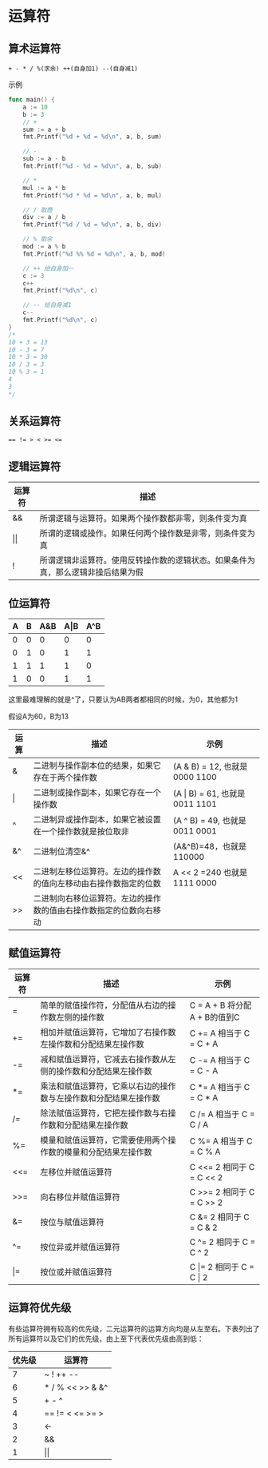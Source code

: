 # 运算符

## 算术运算符

```
+ - * / %(求余) ++(自身加1) --(自身减1)
```

示例

```go
func main() {
	a := 10
	b := 3
	// +
	sum := a + b
	fmt.Printf("%d + %d = %d\n", a, b, sum)

	// -
	sub := a - b
	fmt.Printf("%d - %d = %d\n", a, b, sub)

	// *
	mul := a * b
	fmt.Printf("%d * %d = %d\n", a, b, mul)

	// / 取商
	div := a / b
	fmt.Printf("%d / %d = %d\n", a, b, div)

	// % 取余
	mod := a % b
	fmt.Printf("%d %% %d = %d\n", a, b, mod)

	// ++ 给自身加一
	c := 3
	c++
	fmt.Printf("%d\n", c)

	// -- 给自身减1
	c--
	fmt.Printf("%d\n", c)
}
/*
10 + 3 = 13
10 - 3 = 7
10 * 3 = 30
10 / 3 = 3
10 % 3 = 1
4
3
*/
```

## 关系运算符

```
== != > < >= <=
```

## 逻辑运算符

| 运算符 | 描述                                                         |
| ------ | ------------------------------------------------------------ |
| &&     | 所谓逻辑与运算符。如果两个操作数都非零，则条件变为真         |
| \|\|   | 所谓的逻辑或操作。如果任何两个操作数是非零，则条件变为真     |
| !      | 所谓逻辑非运算符。使用反转操作数的逻辑状态。如果条件为真，那么逻辑非操后结果为假 |

## 位运算符

| A    | B    | A&B  | A\|B | A^B  |
| ---- | ---- | ---- | ---- | ---- |
| 0    | 0    | 0    | 0    | 0    |
| 0    | 1    | 0    | 1    | 1    |
| 1    | 1    | 1    | 1    | 0    |
| 1    | 0    | 0    | 1    | 1    |

这里最难理解的就是^了，只要认为AB两者都相同的时候，为0，其他都为1

假设A为60，B为13

| 运算 | 描述                                                         | 示例                            |
| ---- | ------------------------------------------------------------ | ------------------------------- |
| &    | 二进制与操作副本位的结果，如果它存在于两个操作数             | (A & B) = 12, 也就是 0000 1100  |
| \|   | 二进制或操作副本，如果它存在一个操作数                       | (A \| B) = 61, 也就是 0011 1101 |
| ^    | 二进制异或操作副本，如果它被设置在一个操作数就是按位取非     | (A ^ B) = 49, 也就是 0011 0001  |
| &^   | 二进制位清空&^                                               | (A&^B)=48，也就是110000         |
| <<   | 二进制左移位运算符。左边的操作数的值向左移动由右操作数指定的位数 | A << 2 =240 也就是 1111 0000    |
| >>   | 二进制向右移位运算符。左边的操作数的值由右操作数指定的位数向右移动 |                                 |

## 赋值运算符

| 运算符 | 描述                                                         | 示例                         |
| ------ | ------------------------------------------------------------ | ---------------------------- |
| =      | 简单的赋值操作符，分配值从右边的操作数左侧的操作数           | C = A + B 将分配A + B的值到C |
| +=     | 相加并赋值运算符，它增加了右操作数左操作数和分配结果左操作数 | C += A 相当于 C = C + A      |
| -=     | 减和赋值运算符，它减去右操作数从左侧的操作数和分配结果左操作数 | C -= A 相当于 C = C - A      |
| *=     | 乘法和赋值运算符，它乘以右边的操作数与左操作数和分配结果左操作数 | C *= A 相当于 C = C * A      |
| /=     | 除法赋值运算符，它把左操作数与右操作数和分配结果左操作数     | C /= A 相当于 C = C / A      |
| %=     | 模量和赋值运算符，它需要使用两个操作数的模量和分配结果左操作数 | C %= A 相当于 C = C % A      |
| <<=    | 左移位并赋值运算符                                           | C <<= 2 相同于 C = C << 2    |
| >>=    | 向右移位并赋值运算符                                         | C >>= 2 相同于 C = C >> 2    |
| &=     | 按位与赋值运算符                                             | C &= 2 相同于 C = C & 2      |
| ^=     | 按位异或并赋值运算符                                         | C ^= 2 相同于 C = C ^ 2      |
| \|=    | 按位或并赋值运算符                                           | C \|= 2 相同于 C = C \| 2    |

## 运算符优先级

有些运算符拥有较高的优先级，二元运算符的运算方向均是从左至右。下表列出了所有运算符以及它们的优先级，由上至下代表优先级由高到低：

| 优先级 | 运算符           |
| ------ | ---------------- |
| 7      | ~ ! ++ --        |
| 6      | * / % << >> & &^ |
| 5      | + - ^            |
| 4      | == != < <= >= >  |
| 3      | <-               |
| 2      | &&               |
| 1      | \|\|             |